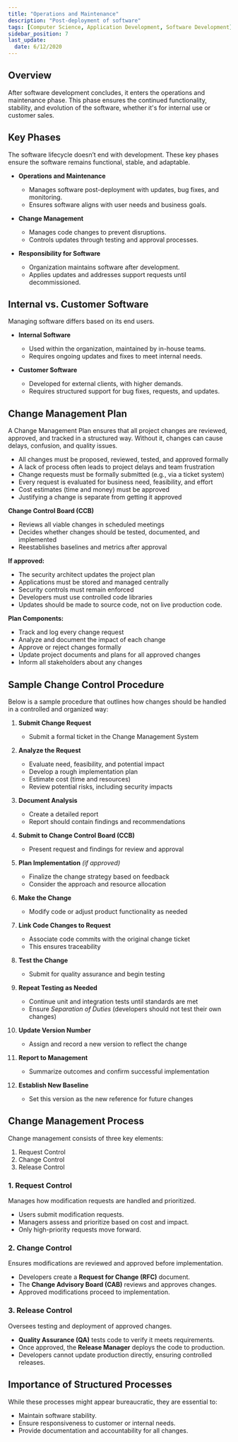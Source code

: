 ```yaml
---
title: "Operations and Maintenance"
description: "Post-deployment of software"
tags: [Computer Science, Application Development, Software Development]
sidebar_position: 7
last_update:
  date: 6/12/2020
---
```


## Overview 

After software development concludes, it enters the operations and maintenance phase. This phase ensures the continued functionality, stability, and evolution of the software, whether it's for internal use or customer sales.

## Key Phases

The software lifecycle doesn’t end with development. These key phases ensure the software remains functional, stable, and adaptable.

- **Operations and Maintenance**
    - Manages software post-deployment with updates, bug fixes, and monitoring.
    - Ensures software aligns with user needs and business goals.

- **Change Management**
    - Manages code changes to prevent disruptions.
    - Controls updates through testing and approval processes.

- **Responsibility for Software**
    - Organization maintains software after development.
    - Applies updates and addresses support requests until decommissioned.

## Internal vs. Customer Software

Managing software differs based on its end users.

- **Internal Software**
    - Used within the organization, maintained by in-house teams.
    - Requires ongoing updates and fixes to meet internal needs.

- **Customer Software**
    - Developed for external clients, with higher demands.
    - Requires structured support for bug fixes, requests, and updates.


## Change Management Plan 

A Change Management Plan ensures that all project changes are reviewed, approved, and tracked in a structured way. Without it, changes can cause delays, confusion, and quality issues.

- All changes must be proposed, reviewed, tested, and approved formally
- A lack of process often leads to project delays and team frustration
- Change requests must be formally submitted (e.g., via a ticket system)
- Every request is evaluated for business need, feasibility, and effort
- Cost estimates (time and money) must be approved
- Justifying a change is separate from getting it approved

**Change Control Board (CCB)**

- Reviews all viable changes in scheduled meetings
- Decides whether changes should be tested, documented, and implemented
- Reestablishes baselines and metrics after approval

**If approved:**

- The security architect updates the project plan
- Applications must be stored and managed centrally
- Security controls must remain enforced
- Developers must use controlled code libraries
- Updates should be made to source code, not on live production code.

**Plan Components:**

- Track and log every change request
- Analyze and document the impact of each change
- Approve or reject changes formally
- Update project documents and plans for all approved changes
- Inform all stakeholders about any changes

## Sample Change Control Procedure 

Below is a sample procedure that outlines how changes should be handled in a controlled and organized way:

1. **Submit Change Request**

   - Submit a formal ticket in the Change Management System

2. **Analyze the Request**

   - Evaluate need, feasibility, and potential impact
   - Develop a rough implementation plan
   - Estimate cost (time and resources)
   - Review potential risks, including security impacts

3. **Document Analysis**

   - Create a detailed report
   - Report should contain findings and recommendations

4. **Submit to Change Control Board (CCB)**

   - Present request and findings for review and approval

5. **Plan Implementation** *(if approved)*

   - Finalize the change strategy based on feedback
   - Consider the approach and resource allocation

6. **Make the Change**

   - Modify code or adjust product functionality as needed

7. **Link Code Changes to Request**

   - Associate code commits with the original change ticket 
   - This ensures traceability

8. **Test the Change**

   - Submit for quality assurance and begin testing

9. **Repeat Testing as Needed**

   - Continue unit and integration tests until standards are met
   - Ensure *Separation of Duties* (developers should not test their own changes)

10. **Update Version Number**

    - Assign and record a new version to reflect the change

11. **Report to Management**

    - Summarize outcomes and confirm successful implementation

12. **Establish New Baseline**

    - Set this version as the new reference for future changes


## Change Management Process

Change management consists of three key elements:

1. Request Control
2. Change Control
3. Release Control

### 1. Request Control

Manages how modification requests are handled and prioritized.

- Users submit modification requests.
- Managers assess and prioritize based on cost and impact.
- Only high-priority requests move forward.

### 2. Change Control

Ensures modifications are reviewed and approved before implementation.

- Developers create a **Request for Change (RFC)** document.
- The **Change Advisory Board (CAB)** reviews and approves changes.
- Approved modifications proceed to implementation.

### 3. Release Control

Oversees testing and deployment of approved changes.

- **Quality Assurance (QA)** tests code to verify it meets requirements.
- Once approved, the **Release Manager** deploys the code to production.
- Developers cannot update production directly, ensuring controlled releases.


## Importance of Structured Processes

While these processes might appear bureaucratic, they are essential to:
- Maintain software stability.
- Ensure responsiveness to customer or internal needs.
- Provide documentation and accountability for all changes.